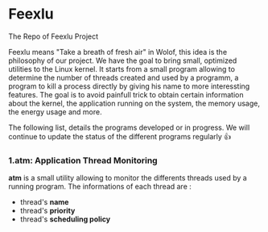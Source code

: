 # Feexlu
The Repo of Feexlu Project

Feexlu means "Take a breath of fresh air" in Wolof, this idea is the philosophy of our project.
We have the goal to bring small, optimized utilities to the Linux kernel.
It starts from a small program allowing to determine the number of threads created and used 
by a programm, a program to kill a process directly by giving his name to more interessting 
features.
The goal is to avoid painfull trick to obtain certain information about the kernel, the 
application running on the system, the memory usage, the energy usage and more.

The following list, details the programs developed or in progress. We will continue to update
the status of the different programs regularly :+1:

### 1.atm: Application Thread Monitoring

**atm** is a small utility allowing to monitor the differents threads used by a running program.
The informations of each thread are :

- thread's **name**
- thread's **priority**
- thread's **scheduling policy**
